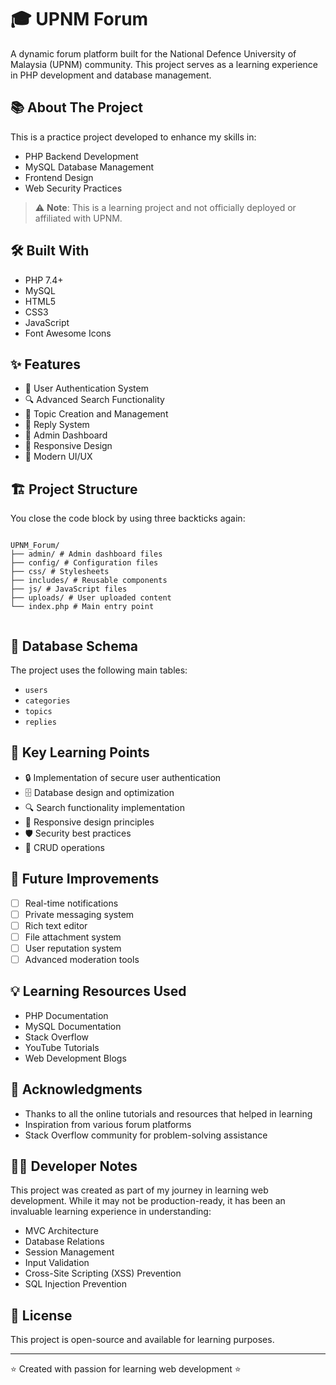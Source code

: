 # 🎓 UPNM Forum

A dynamic forum platform built for the National Defence University of Malaysia (UPNM) community. This project serves as a learning experience in PHP development and database management.

## 📚 About The Project

This is a practice project developed to enhance my skills in:
- PHP Backend Development
- MySQL Database Management
- Frontend Design
- Web Security Practices

> ⚠️ **Note**: This is a learning project and not officially deployed or affiliated with UPNM.

## 🛠️ Built With

* PHP 7.4+
* MySQL
* HTML5
* CSS3
* JavaScript
* Font Awesome Icons

## ✨ Features

- 👤 User Authentication System
- 🔍 Advanced Search Functionality
- 📝 Topic Creation and Management
- 💬 Reply System
- 👑 Admin Dashboard
- 📱 Responsive Design
- 🎨 Modern UI/UX

## 🏗️ Project Structure
You close the code block by using three backticks again:

```
```
```tree
UPNM_Forum/
├── admin/ # Admin dashboard files
├── config/ # Configuration files
├── css/ # Stylesheets
├── includes/ # Reusable components
├── js/ # JavaScript files
├── uploads/ # User uploaded content
└── index.php # Main entry point
```
```
```

## 🔧 Database Schema

The project uses the following main tables:
- `users`
- `categories`
- `topics`
- `replies`

## 🌟 Key Learning Points

- 🔒 Implementation of secure user authentication
- 🗄️ Database design and optimization
- 🔍 Search functionality implementation
- 🎨 Responsive design principles
- 🛡️ Security best practices
- 🔄 CRUD operations

## 🚀 Future Improvements

- [ ] Real-time notifications
- [ ] Private messaging system
- [ ] Rich text editor
- [ ] File attachment system
- [ ] User reputation system
- [ ] Advanced moderation tools

## 💡 Learning Resources Used

- PHP Documentation
- MySQL Documentation
- Stack Overflow
- YouTube Tutorials
- Web Development Blogs

## 🤝 Acknowledgments

* Thanks to all the online tutorials and resources that helped in learning
* Inspiration from various forum platforms
* Stack Overflow community for problem-solving assistance

## 👨‍💻 Developer Notes

This project was created as part of my journey in learning web development. While it may not be production-ready, it has been an invaluable learning experience in understanding:

- MVC Architecture
- Database Relations
- Session Management
- Input Validation
- Cross-Site Scripting (XSS) Prevention
- SQL Injection Prevention

## 📝 License

This project is open-source and available for learning purposes.

---

⭐ Created with passion for learning web development ⭐
